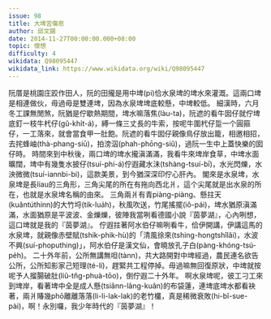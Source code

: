 ```yaml
---
issue: 98
title: 大埤苦傷悲
author: 邱文錫
date: 2014-11-27T00:00:00.000+08:00
topic: 懷想
difficulty: 4
wikidata: Q98095447
wikidata_link: https://www.wikidata.org/wiki/Q98095447
---
```

阮厝是桃園庄跤作田人，阮的田攏是用中埤(pi)佮水泉埤的埤水來灌溉。這兩口埤是相連做伙，毋過毋是雙連埤，因為水泉埤埤底較懸，中埤較低。
細漢時，六月冬工課無閒煞，阮猶是佇歇熱期間，埤水嘛落焦(làu-ta)，阮遮的看牛囡仔就佇埤底釘一枝牛杙仔(gû-khı̍t-á)，縛一條三丈長的牛索，按呢牛圍杙仔踅一个圓箍仔，一工落來，就會當食甲一肚飽。阮遮的看牛囡仔親像鳥仔放出籠，相邀相招，去挓蜂岫(thà-phang-siū)，拍滂泅(phah-phōng-siû)，過阮一生中上蓋快樂的囡仔時。
時間來到中秋後，兩口埤的埤水攏滇滿滿，我看牛來埤岸食草，中埤水面曠闊，埤中有幾隻水披仔(tsuí-phi-á)佇遐藏水沬(tshàng-tsuí-bī)，水光閃爍，水泱微微(tsuí-iannbi-bi)，這款美景，到今猶深深印佇心肝內。
閣來是水泉埤，水泉埤是長liau的三角形，三角尖尾的所在有拖向西北爿，這个尖尾就是出水泉的所在，也就是水泉埤名稱的由來。
三角兩爿有青piàng-piàng、懸拄天(kuântúthinn)的大竹埒(tik-lua̍h)，秋風吹送，竹尾搖擺(iô-pái)，埤水猶原滇滿滿，水面猶原是平波波、金爍爍，彼陣我當咧看德國小說『茵夢湖』，心內咧想，這口埤就是我的『茵夢湖』。
佇遐拄著阿水伯仔嘛咧看牛，佮伊開講，伊講這馬的水泉埤，就親像赤壁賦(tshik-phik-hù)的「清風徐來(tshing-hongtshîlâi)，水波不興(suí-phoputhing)」，阿水伯仔是漢文仙，會曉放孔子白(pàng-khóng-tsú-pe̍h)。
二十外年前，公所無講無呾(tànn)，共大路開對中埤經過，農民連名欲告公所，公所知影家己短理(té-lí)，趕緊共工程停掉。毋過嘛無回復原狀，中埤就按呢予人㨨腸破肚(liû-tn̂g-phuà-tōo)，倒佇遐二十外年。
啊水泉埤呢，彼工刁工來到埤岸，看著埤中全是成人懸(tsiânn-lâng-kuân)的布袋蓮，連埤底埤水都看袂著，兩爿賰幾phō離離落落(li-li-lak-lak)的老竹欉，真是稀微衰敗(hi-bî-sue-pài)，啊！永別囉，我少年時代的『茵夢湖』！